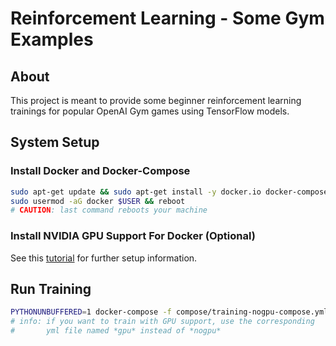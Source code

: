 
# Reinforcement Learning - Some Gym Examples

## About
This project is meant to provide some beginner reinforcement learning
trainings for popular OpenAI Gym games using TensorFlow models.

## System Setup

### Install Docker and Docker-Compose

```sh
sudo apt-get update && sudo apt-get install -y docker.io docker-compose
sudo usermod -aG docker $USER && reboot
# CAUTION: last command reboots your machine
```

### Install NVIDIA GPU Support For Docker (Optional)
See this [tutorial](./GPU_SETUP.md) for further setup information.

## Run Training

```sh
PYTHONUNBUFFERED=1 docker-compose -f compose/training-nogpu-compose.yml up --build
# info: if you want to train with GPU support, use the corresponding
#       yml file named *gpu* instead of *nogpu*
```
